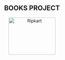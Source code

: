 <h2 align="center">BOOKS PROJECT </h2>
<p align="center">
<img src="https://image.shutterstock.com/image-vector/travel-tour-landscape-sun-airplane-260nw-366089225.jpg" alt="flipkart" height="120" width="150px" ><br><br>
<i>
